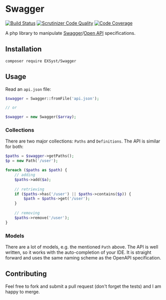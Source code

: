 # Swagger

[![Build Status](https://travis-ci.org/EXSyst/Swagger.svg?branch=master)](https://travis-ci.org/EXSyst/Swagger)
[![Scrutinizer Code Quality](https://scrutinizer-ci.com/g/EXSyst/Swagger/badges/quality-score.png?b=master)](https://scrutinizer-ci.com/g/EXSyst/Swagger)
[![Code Coverage](https://scrutinizer-ci.com/g/EXSyst/Swagger/badges/coverage.png?b=master)](https://scrutinizer-ci.com/g/EXSyst/Swagger)

A php library to manipulate [Swagger](http://Swagger.io)/[Open API](https://openapis.org) specifications.

## Installation

```
composer require EXSyst/Swagger
```

## Usage

Read an `api.json` file:

```php
$swagger = Swagger::fromFile('api.json');

// or

$swagger = new Swagger($array);
```

### Collections

There are two major collections: `Paths` and `Definitions`. The API is similar for both:

```php
$paths = $swagger->getPaths();
$p = new Path('/user');

foreach ($paths as $path) {
	// adding
	$paths->add($a);
	
	// retrieving
	if ($paths->has('/user') || $paths->contains($p)) {
		$path = $paths->get('/user');
	}
	
	// removing
	$paths->remove('/user');
}
```

### Models

There are a lot of models, e.g. the mentioned `Path` above. The API is well written, so it works with the auto-completion of your IDE. It is straight forward and uses the same naming scheme as the OpenAPI specification.


## Contributing

Feel free to fork and submit a pull request (don't forget the tests) and I am happy to merge.


